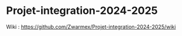 # Projet-integration-2024-2025


Wiki : https://github.com/Zwarmex/Projet-integration-2024-2025/wiki
